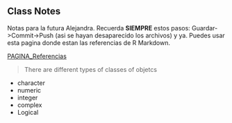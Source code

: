 ## Class Notes
Notas para la futura Alejandra. Recuerda **SIEMPRE** estos pasos: Guardar->Commit->Push (asi se hayan desaparecido los archivos) y ya. Puedes usar esta pagina donde estan las referencias de R Markdown.

[PAGINA_Referencias](https://rstudio.com/wp-content/uploads/2015/03/rmarkdown-reference.pdf)


> There are different types of classes of objetcs  
* character  
* numeric  
* integer  
* complex  
* Logical  